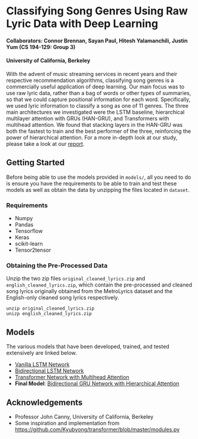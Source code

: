 # Classifying Song Genres Using Raw Lyric Data with Deep Learning
#### Collaborators: Connor Brennan, Sayan Paul, Hitesh Yalamanchili, Justin Yum (CS 194-129: Group 3)
#### University of California, Berkeley

With the advent of music streaming services in recent years and their respective recommendation algorithms, classifying song genres is a commercially useful application of deep learning. Our main focus was to use raw lyric data, rather than a bag of words or other types of summaries, so that we could capture positional information for each word. Specifically, we used lyric information to classify a song as one of $11$ genres. The three main architectures we investigated were the LSTM baseline, hierarchical multilayer  attention with GRUs (HAN-GRU), and Transformers with multihead attention. We found that stacking layers in the HAN-GRU was both the fastest to train and the best performer of the three, reinforcing the power of hierarchical attention. For a more in-depth look at our study, please take a look at our [report](finalreport.pdf).

## Getting Started

Before being able to use the models provided in `models/`, all you need to do is ensure you have the requirements to be able to train and test these models as well as obtain the data by unzipping the files located in `dataset`.

### Requirements
* Numpy
* Pandas
* Tensorflow
* Keras
* scikit-learn
* Tensor2tensor

### Obtaining the Pre-Processed Data

Unzip the two zip files `original_cleaned_lyrics.zip` and `english_cleaned_lyrics.zip`, which contain the pre-processed and cleaned song lyrics originally obtained from the MetroLyrics dataset and the English-only cleaned song lyrics respectively.
```
unzip original_cleaned_lyrics.zip
unizp english_cleaned_lyrics.zip
```

## Models
The various models that have been developed, trained, and tested extensively are linked below.

* [Vanilla LSTM Network](models/Vanilla%20LSTM%20Network.ipynb)
* [Bidirectional LSTM Network](models/Bidirectional%20LSTM%20Network.ipynb)
* [Transformer Network with Multihead Attention](models/Transformer%20Network%20with%20Multihead%20Attention.ipynb)
* **Final Model**: [Bidirectional GRU Network with Hierarchical Attention](models/HANGRU.ipynb)

## Acknowledgements
* Professor John Canny, University of California, Berkeley
* Some inspiration and implementation from https://github.com/Kyubyong/transformer/blob/master/modules.py
